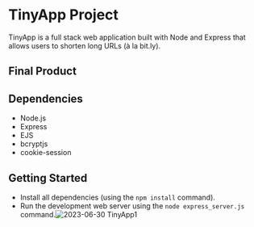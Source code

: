 # TinyApp Project

TinyApp is a full stack web application built with Node and Express that allows users to shorten long URLs (à la bit.ly).

## Final Product


## Dependencies

- Node.js
- Express
- EJS
- bcryptjs
- cookie-session

## Getting Started

- Install all dependencies (using the `npm install` command).
- Run the development web server using the `node express_server.js` command.![2023-06-30 TinyApp1](https://github.com/marinaivanovadev/tinyapp/assets/130605410/954595fd-5a8e-43c0-8251-a8eeba4bb257)
